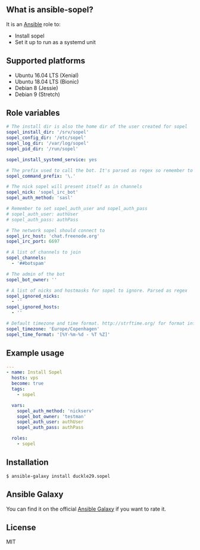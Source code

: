 ## What is ansible-sopel?

It is an [Ansible](http://www.ansible.com/home) role to:

- Install sopel
- Set it up to run as a systemd unit

## Supported platforms

- Ubuntu 16.04 LTS (Xenial)
- Ubuntu 18.04 LTS (Bionic)
- Debian 8 (Jessie)
- Debian 9 (Stretch)

## Role variables

``` yaml
# The install dir is also the home dir of the user created for sopel
sopel_install_dir: '/srv/sopel'
sopel_config_dir: '/etc/sopel'
sopel_log_dir: '/var/log/sopel'
sopel_pid_dir: '/run/sopel'

sopel_install_systemd_service: yes

# The prefix used to call the bot. It's parsed as regex so remember to escape special characters
sopel_command_prefix: '\.'

# The nick sopel will present itself as in channels
sopel_nick: 'sopel_irc_bot'
sopel_auth_method: 'sasl'

# Remember to set sopel_auth_user and sopel_auth_pass
# sopel_auth_user: authUser
# sopel_auth_pass: authPass

# The network sopel should connect to
sopel_irc_host: 'chat.freenode.org'
sopel_irc_port: 6697

# A list of channels to join
sopel_channels:
  - '##botspam'

# The admin of the bot
sopel_bot_owner: ''

# A list of nicks and hostmasks for sopel to ignore. Parsed as regex
sopel_ignored_nicks:
  - ''
sopel_ignored_hosts:
  - ''

# Default timezone and time format. http://strftime.org/ for format info
sopel_timezone: 'Europe/Copenhagen'
sopel_time_format: '[%Y-%m-%d - %T %Z]'
```

## Example usage

``` yaml
---
- name: Install Sopel
  hosts: vps
  become: true
  tags:
    - sopel

  vars:
    sopel_auth_method: 'nickserv'
    sopel_bot_owner: 'testman'
    sopel_auth_user: authUser
    sopel_auth_pass: authPass

  roles:
    - sopel
```

## Installation

`$ ansible-galaxy install duckle29.sopel`

## Ansible Galaxy

You can find it on the official
[Ansible Galaxy](https://galaxy.ansible.com/duckle29/sopel/) if you want to
rate it.

## License

MIT
